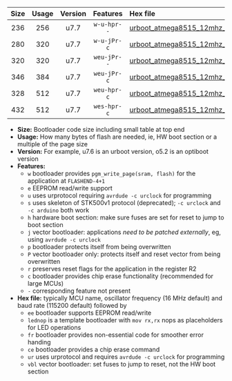 |Size|Usage|Version|Features|Hex file|
|:-:|:-:|:-:|:-:|:--|
|236|256|u7.7|`w-u-hpr--`|[urboot_atmega8515_12mhz_9600bps_lednop_fr_ur.hex](https://raw.githubusercontent.com/stefanrueger/urboot.hex/main/mcus/atmega8515/fcpu_12mhz/9600_bps/urboot_atmega8515_12mhz_9600bps_lednop_fr_ur.hex)|
|280|320|u7.7|`w-u-jPr-c`|[urboot_atmega8515_12mhz_9600bps_lednop_fr_ce_ur_vbl.hex](https://raw.githubusercontent.com/stefanrueger/urboot.hex/main/mcus/atmega8515/fcpu_12mhz/9600_bps/urboot_atmega8515_12mhz_9600bps_lednop_fr_ce_ur_vbl.hex)|
|320|320|u7.7|`weu-jPr--`|[urboot_atmega8515_12mhz_9600bps_ee_lednop_fr_ur_vbl.hex](https://raw.githubusercontent.com/stefanrueger/urboot.hex/main/mcus/atmega8515/fcpu_12mhz/9600_bps/urboot_atmega8515_12mhz_9600bps_ee_lednop_fr_ur_vbl.hex)|
|346|384|u7.7|`weu-jPr-c`|[urboot_atmega8515_12mhz_9600bps_ee_lednop_fr_ce_ur_vbl.hex](https://raw.githubusercontent.com/stefanrueger/urboot.hex/main/mcus/atmega8515/fcpu_12mhz/9600_bps/urboot_atmega8515_12mhz_9600bps_ee_lednop_fr_ce_ur_vbl.hex)|
|328|512|u7.7|`weu-hpr-c`|[urboot_atmega8515_12mhz_9600bps_ee_lednop_fr_ce_ur.hex](https://raw.githubusercontent.com/stefanrueger/urboot.hex/main/mcus/atmega8515/fcpu_12mhz/9600_bps/urboot_atmega8515_12mhz_9600bps_ee_lednop_fr_ce_ur.hex)|
|432|512|u7.7|`wes-hpr-c`|[urboot_atmega8515_12mhz_9600bps_ee_lednop_fr_ce.hex](https://raw.githubusercontent.com/stefanrueger/urboot.hex/main/mcus/atmega8515/fcpu_12mhz/9600_bps/urboot_atmega8515_12mhz_9600bps_ee_lednop_fr_ce.hex)|

- **Size:** Bootloader code size including small table at top end
- **Usage:** How many bytes of flash are needed, ie, HW boot section or a multiple of the page size
- **Version:** For example, u7.6 is an urboot version, o5.2 is an optiboot version
- **Features:**
  + `w` bootloader provides `pgm_write_page(sram, flash)` for the application at `FLASHEND-4+1`
  + `e` EEPROM read/write support
  + `u` uses urprotocol requiring `avrdude -c urclock` for programming
  + `s` uses skeleton of STK500v1 protocol (deprecated); `-c urclock` and `-c arduino` both work
  + `h` hardware boot section: make sure fuses are set for reset to jump to boot section
  + `j` vector bootloader: applications *need to be patched externally*, eg, using `avrdude -c urclock`
  + `p` bootloader protects itself from being overwritten
  + `P` vector bootloader only: protects itself and reset vector from being overwritten
  + `r` preserves reset flags for the application in the register R2
  + `c` bootloader provides chip erase functionality (recommended for large MCUs)
  + `-` corresponding feature not present
- **Hex file:** typically MCU name, oscillator frequency (16 MHz default) and baud rate (115200 default) followed by
  + `ee` bootloader supports EEPROM read/write
  + `lednop` is a template bootloader with `mov rx,rx` nops as placeholders for LED operations
  + `fr` bootloader provides non-essential code for smoother error handing
  + `ce` bootloader provides a chip erase command
  + `ur` uses urprotocol and requires `avrdude -c urclock` for programming
  + `vbl` vector bootloader: set fuses to jump to reset, not the HW boot section

